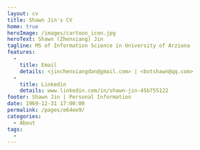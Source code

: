 ```yaml
---
layout: cv
title: Shawn Jin's CV
home: true
heroImage: /images/cartoon_icon.jpg
heroText: Shawn (Zhenxiang) Jin
tagline: MS of Information Science in University of Arziona
features: 
  - 
    title: Email
    details: <jinchenxiangdan@gmail.com> | <botshawn@qq.com>
  - 
    title: Linkedin
    details: www.linkedin.com/in/shawn-jin-45b755122
footer: Shawn Jin | Personal Information
date: 1969-12-31 17:00:00
permalink: /pages/e64ee9/
categories: 
  - About
tags: 
  - 
---
```

<!-- # Shawn (Zhenxiang) Jin -->
